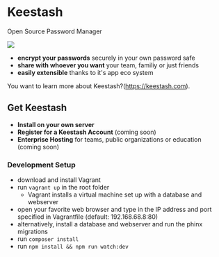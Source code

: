 # Keestash
Open Source Password Manager

![](https://keestash.com/wp-content/uploads/2019/10/keestash_logo_inverted.png)

* **encrypt your passwords** securely in your own password safe
* **share with whoever you want** your team, familiy or just friends
* **easily extensible** thanks to it's app eco system

You want to learn more about Keestash?(https://keestash.com).

## Get Keestash

* **Install on your own server**
* **Register for a Keestash Account** (coming soon)
* **Enterprise Hosting** for teams, public organizations or education (coming soon)

 ### Development Setup
 
 * download and install Vagrant
 * run `vagrant up` in the root folder
    * Vagrant installs a virtual machine set up with a database and webserver
 * open your favorite web browser and type in the IP address and port specified in Vagrantfile (default: 192.168.68.8:80)
 * alternatively, install a database and webserver and run the phinx migrations
 * run `composer install`
 * run `npm install && npm run watch:dev`
